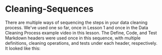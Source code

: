 # Cleaning-Sequences
There are multiple ways of sequencing the steps in your data cleaning process. We've used one so far, once in Lesson 1 and once in the Data Cleaning Process example video in this lesson. The Define, Code, and Test Markdown headers were used once in this sequence, with multiple definitions, cleaning operations, and tests under each header, respectively.  It looked like this:
